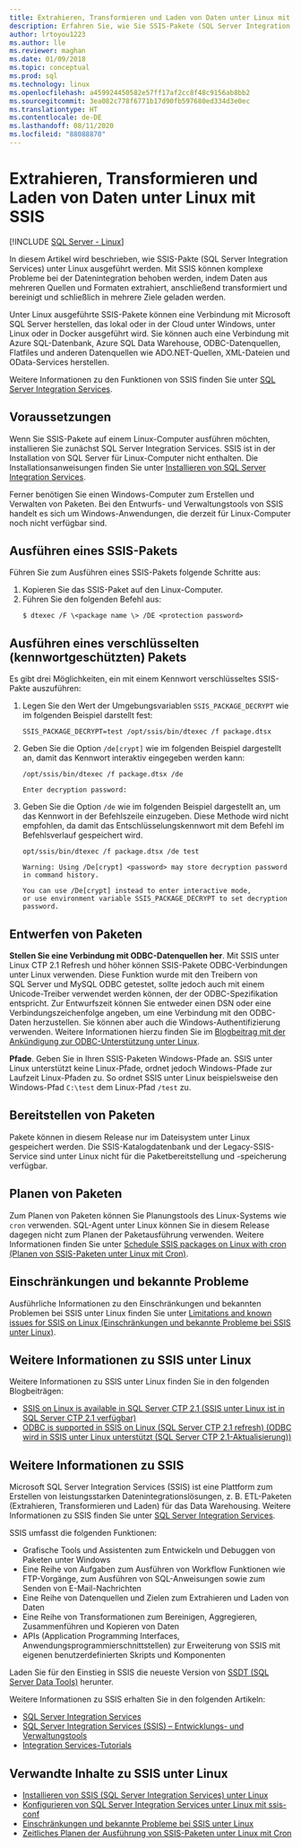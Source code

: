 ```yaml
---
title: Extrahieren, Transformieren und Laden von Daten unter Linux mit SSIS
description: Erfahren Sie, wie Sie SSIS-Pakete (SQL Server Integration Services) unter Linux ausführen. Erfahren Sie auch, wo Sie weitere Informationen zu den Funktionen von SSIS finden.
author: lrtoyou1223
ms.author: lle
ms.reviewer: maghan
ms.date: 01/09/2018
ms.topic: conceptual
ms.prod: sql
ms.technology: linux
ms.openlocfilehash: a459924450582e57ff17af2cc8f48c9156ab8bb2
ms.sourcegitcommit: 3ea082c778f6771b17d90fb597680ed334d3e0ec
ms.translationtype: HT
ms.contentlocale: de-DE
ms.lasthandoff: 08/11/2020
ms.locfileid: "88088870"
---
```

# <a name="extract-transform-and-load-data-on-linux-with-ssis"></a>Extrahieren, Transformieren und Laden von Daten unter Linux mit SSIS

[!INCLUDE [SQL Server - Linux](../includes/applies-to-version/sql-linux.md)]

In diesem Artikel wird beschrieben, wie SSIS-Pakte (SQL Server Integration Services) unter Linux ausgeführt werden. Mit SSIS können komplexe Probleme bei der Datenintegration behoben werden, indem Daten aus mehreren Quellen und Formaten extrahiert, anschließend transformiert und bereinigt und schließlich in mehrere Ziele geladen werden. 

Unter Linux ausgeführte SSIS-Pakete können eine Verbindung mit Microsoft SQL Server herstellen, das lokal oder in der Cloud unter Windows, unter Linux oder in Docker ausgeführt wird. Sie können auch eine Verbindung mit Azure SQL-Datenbank, Azure SQL Data Warehouse, ODBC-Datenquellen, Flatfiles und anderen Datenquellen wie ADO.NET-Quellen, XML-Dateien und OData-Services herstellen.

Weitere Informationen zu den Funktionen von SSIS finden Sie unter [SQL Server Integration Services](../integration-services/sql-server-integration-services.md).

## <a name="prerequisites"></a>Voraussetzungen

Wenn Sie SSIS-Pakete auf einem Linux-Computer ausführen möchten, installieren Sie zunächst SQL Server Integration Services. SSIS ist in der Installation von SQL Server für Linux-Computer nicht enthalten. Die Installationsanweisungen finden Sie unter [Installieren von SQL Server Integration Services](sql-server-linux-setup-ssis.md).

Ferner benötigen Sie einen Windows-Computer zum Erstellen und Verwalten von Paketen. Bei den Entwurfs- und Verwaltungstools von SSIS handelt es sich um Windows-Anwendungen, die derzeit für Linux-Computer noch nicht verfügbar sind. 

## <a name="run-an-ssis-package"></a>Ausführen eines SSIS-Pakets

Führen Sie zum Ausführen eines SSIS-Pakets folgende Schritte aus:

1.  Kopieren Sie das SSIS-Paket auf den Linux-Computer.
2.  Führen Sie den folgenden Befehl aus:
    ```
    $ dtexec /F \<package name \> /DE <protection password>
    ```

## <a name="run-an-encrypted-password-protected-package"></a>Ausführen eines verschlüsselten (kennwortgeschützten) Pakets
Es gibt drei Möglichkeiten, ein mit einem Kennwort verschlüsseltes SSIS-Pakte auszuführen:

1.  Legen Sie den Wert der Umgebungsvariablen `SSIS_PACKAGE_DECRYPT` wie im folgenden Beispiel darstellt fest:

    ```
    SSIS_PACKAGE_DECRYPT=test /opt/ssis/bin/dtexec /f package.dtsx
    ```

2.  Geben Sie die Option `/de[crypt]` wie im folgenden Beispiel dargestellt an, damit das Kennwort interaktiv eingegeben werden kann:

    ```
    /opt/ssis/bin/dtexec /f package.dtsx /de
    
    Enter decryption password:
    ```

3.  Geben Sie die Option `/de` wie im folgenden Beispiel dargestellt an, um das Kennwort in der Befehlszeile einzugeben. Diese Methode wird nicht empfohlen, da damit das Entschlüsselungskennwort mit dem Befehl im Befehlsverlauf gespeichert wird.

    ```
    opt/ssis/bin/dtexec /f package.dtsx /de test
    
    Warning: Using /De[crypt] <password> may store decryption password in command history.
    
    You can use /De[crypt] instead to enter interactive mode,
    or use environment variable SSIS_PACKAGE_DECRYPT to set decryption password.
    ```

## <a name="design-packages"></a>Entwerfen von Paketen

**Stellen Sie eine Verbindung mit ODBC-Datenquellen her**. Mit SSIS unter Linux CTP 2.1 Refresh und höher können SSIS-Pakete ODBC-Verbindungen unter Linux verwenden. Diese Funktion wurde mit den Treibern von SQL Server und MySQL ODBC getestet, sollte jedoch auch mit einem Unicode-Treiber verwendet werden können, der der ODBC-Spezifikation entspricht. Zur Entwurfszeit können Sie entweder einen DSN oder eine Verbindungszeichenfolge angeben, um eine Verbindung mit den ODBC-Daten herzustellen. Sie können aber auch die Windows-Authentifizierung verwenden. Weitere Informationen hierzu finden Sie im [Blogbeitrag mit der Ankündigung zur ODBC-Unterstützung unter Linux](https://blogs.msdn.microsoft.com/ssis/2017/06/16/odbc-is-supported-in-ssis-on-linux-ssis-helsinki-ctp2-1-refresh/).

**Pfade**. Geben Sie in Ihren SSIS-Paketen Windows-Pfade an. SSIS unter Linux unterstützt keine Linux-Pfade, ordnet jedoch Windows-Pfade zur Laufzeit Linux-Pfaden zu. So ordnet SSIS unter Linux beispielsweise den Windows-Pfad `C:\test` dem Linux-Pfad `/test` zu.

## <a name="deploy-packages"></a>Bereitstellen von Paketen
Pakete können in diesem Release nur im Dateisystem unter Linux gespeichert werden. Die SSIS-Katalogdatenbank und der Legacy-SSIS-Service sind unter Linux nicht für die Paketbereitstellung und -speicherung verfügbar.

## <a name="schedule-packages"></a>Planen von Paketen
Zum Planen von Paketen können Sie Planungstools des Linux-Systems wie `cron` verwenden. SQL-Agent unter Linux können Sie in diesem Release dagegen nicht zum Planen der Paketausführung verwenden. Weitere Informationen finden Sie unter [Schedule SSIS packages on Linux with cron (Planen von SSIS-Paketen unter Linux mit Cron)](sql-server-linux-schedule-ssis-packages.md).

## <a name="limitations-and-known-issues"></a>Einschränkungen und bekannte Probleme

Ausführliche Informationen zu den Einschränkungen und bekannten Problemen bei SSIS unter Linux finden Sie unter [Limitations and known issues for SSIS on Linux (Einschränkungen und bekannte Probleme bei SSIS unter Linux)](sql-server-linux-ssis-known-issues.md).

## <a name="more-info-about-ssis-on-linux"></a>Weitere Informationen zu SSIS unter Linux

Weitere Informationen zu SSIS unter Linux finden Sie in den folgenden Blogbeiträgen:

-   [SSIS on Linux is available in SQL Server CTP 2.1 (SSIS unter Linux ist in SQL Server CTP 2.1 verfügbar)](https://blogs.msdn.microsoft.com/ssis/2017/05/17/ssis-helsinki-is-available-in-sql-server-vnext-ctp2-1/)
-   [ODBC is supported in SSIS on Linux (SQL Server CTP 2.1 refresh) (ODBC wird in SSIS unter Linux unterstützt (SQL Server CTP 2.1-Aktualisierung))](https://blogs.msdn.microsoft.com/ssis/2017/06/16/odbc-is-supported-in-ssis-on-linux-ssis-helsinki-ctp2-1-refresh/)

## <a name="more-info-about-ssis"></a>Weitere Informationen zu SSIS

Microsoft SQL Server Integration Services (SSIS) ist eine Plattform zum Erstellen von leistungsstarken Datenintegrationslösungen, z. B. ETL-Paketen (Extrahieren, Transformieren und Laden) für das Data Warehousing. Weitere Informationen zu SSIS finden Sie unter [SQL Server Integration Services](/sql/integration-services/sql-server-integration-services).

SSIS umfasst die folgenden Funktionen:
- Grafische Tools und Assistenten zum Entwickeln und Debuggen von Paketen unter Windows
- Eine Reihe von Aufgaben zum Ausführen von Workflow Funktionen wie FTP-Vorgänge, zum Ausführen von SQL-Anweisungen sowie zum Senden von E-Mail-Nachrichten
- Eine Reihe von Datenquellen und Zielen zum Extrahieren und Laden von Daten
- Eine Reihe von Transformationen zum Bereinigen, Aggregieren, Zusammenführen und Kopieren von Daten
- APIs (Application Programming Interfaces, Anwendungsprogrammierschnittstellen) zur Erweiterung von SSIS mit eigenen benutzerdefinierten Skripts und Komponenten

Laden Sie für den Einstieg in SSIS die neueste Version von [SSDT (SQL Server Data Tools)](../integration-services/ssis-how-to-create-an-etl-package.md) herunter.

Weitere Informationen zu SSIS erhalten Sie in den folgenden Artikeln:
- [SQL Server Integration Services](../integration-services/sql-server-integration-services.md)
- [SQL Server Integration Services (SSIS) – Entwicklungs- und Verwaltungstools](../integration-services/integration-services-ssis-development-and-management-tools.md)
- [Integration Services-Tutorials](../integration-services/integration-services-tutorials.md)

## <a name="related-content-about-ssis-on-linux"></a>Verwandte Inhalte zu SSIS unter Linux
-   [Installieren von SSIS (SQL Server Integration Services) unter Linux](sql-server-linux-setup-ssis.md)
-   [Konfigurieren von SQL Server Integration Services unter Linux mit ssis-conf](sql-server-linux-configure-ssis.md)
-   [Einschränkungen und bekannte Probleme bei SSIS unter Linux](sql-server-linux-ssis-known-issues.md)
-   [Zeitliches Planen der Ausführung von SSIS-Paketen unter Linux mit Cron](sql-server-linux-schedule-ssis-packages.md)

